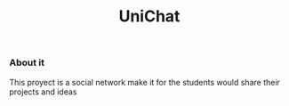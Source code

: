 <HEADER><H1>UniChat</H1></HEADER>
<DIV>
<H3>About it</H3>
  <p>This proyect is a social network make it for the students would share their projects and ideas</p>
</DIV>
